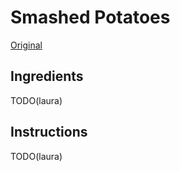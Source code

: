 # Smashed Potatoes

[Original](https://www.bonappetit.com/recipe/crispy-smashed-potatoes-with-walnut-dressing)

## Ingredients

TODO(laura)

## Instructions

TODO(laura)